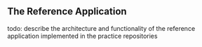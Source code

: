## The Reference Application
todo: describe the architecture and functionality of the reference application implemented in the practice repositories